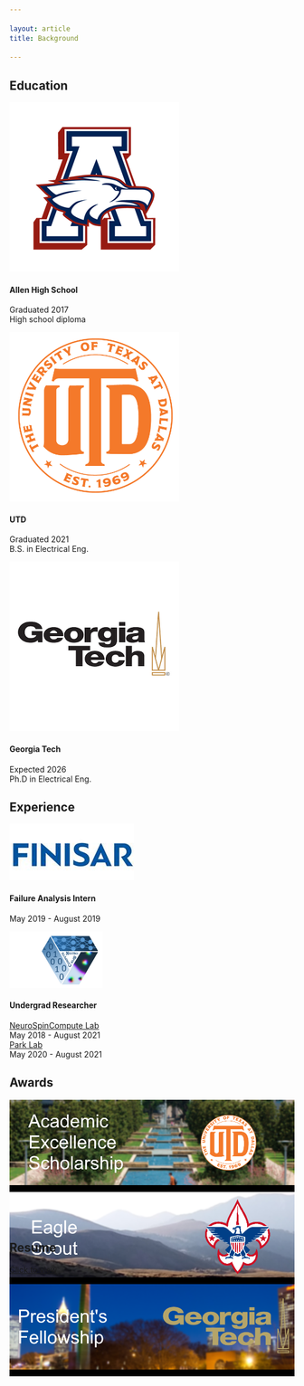 ```yaml
---

layout: article
title: Background

---
```


## Education


<div class="grid">


 <div class="cell cell--12 cell--lg-3">

<div class="card">
  <div class="card__image">
    <img class="image" src="/allen.png"/>
  </div>
  <div class="card__content">
    <div class="card__header">
      <h4>Allen High School</h4>
    </div>
    <p>Graduated 2017 <br> High school diploma</p>
  </div>
</div>

</div>

<div class="cell cell--auto">

</div>


<div class="cell cell--12 cell--lg-3">

  <div class="card">
  <div class="card__image">
    <img class="image" src="/utd.png"/>
  </div>
  <div class="card__content">
    <div class="card__header">
      <h4>UTD</h4>
    </div>
    <p>Graduated 2021 <br> B.S. in Electrical Eng.  </p>
  </div>
</div>

</div>

<div class="cell cell--auto">

</div>


<div class="cell cell--12 cell--lg-3">


<div class="card">
  <div class="card__image">
    <img class="image" src="/tech.png"/>
  </div>
  <div class="card__content">
    <div class="card__header">
      <h4>Georgia Tech</h4>
    </div>
    <p>Expected 2026 <br> Ph.D in Electrical Eng.</p>
  </div>
</div>


</div>


</div>

## Experience

<div class="grid">

<div class="cell cell--12 cell--lg-6">

<div class="item">
  <div class="item__image">
    <img class="image" src="/finisar.png"/>
  </div>
  <div class="item__content">
    <div class="item__header">
      <h4>Failure Analysis Intern</h4>
    </div>
    <div class="item__description">
      <p>May 2019 - August 2019</p>
    </div>
  </div>
</div>

</div>

<div class="cell cell--auto">

</div>


<div class="cell cell--12 cell--lg-6">

<div class="item">
  <div class="item__image">
    <img class="image" src="/nsc.PNG"/>
  </div>
  <div class="item__content">
    <div class="item__header">
      <h4> Undergrad Researcher</h4> 
    </div>
    <div class="item__description">
      <p> <a href = "https://personal.utdallas.edu/~joseph.friedman/">NeuroSpinCompute Lab </a> <br/> May 2018 - August 2021
        <br/> <a href = "https://www.utsouthwestern.edu/labs/park-jae-mo/">Park Lab </a> <br/> May 2020 - August 2021</p>
    </div>
  </div>
</div>

</div>



</div>

## Awards

<style>
  .swiper-demo {
    height: 220px;
  }
  .swiper-demo .swiper__slide {
    display: flex;
    align-items: center;
    justify-content: center;
    font-size: 3rem;
    color: #fff;
  }
  .swiper-demo .swiper__slide:nth-child(even) {
    background-color: #ff69b4;
  }
  .swiper-demo .swiper__slide:nth-child(odd) {
    background-color: #2593fc;
  }
  .swiper-demo--dark .swiper__slide:nth-child(even) {
    background-color: #312;
  }
  .swiper-demo--dark .swiper__slide:nth-child(odd) {
    background-color: #123;
  }
  .swiper-demo--image .swiper__slide:nth-child(n) {
    background-color: #000;
  }
</style>


<div class="swiper my-3 swiper-demo swiper-demo--image swiper-demo--3">
  <div class="swiper__wrapper">
    <div class="swiper__slide"><a href="https://enroll.utdallas.edu/freshman/aes/prospective-students/qualifications/"><img class="lightbox-ignore" src="/aes.png"/></a></div>
    <div class="swiper__slide"><a href="https://www.scouting.org/resources/guide-to-advancement/eagle-scout-rank/"><img class="lightbox-ignore" src="/bsa.png"/></a></div>
    <div class="swiper__slide"><a href = "https://grad.gatech.edu/presidents-fellowships/"><img class="lightbox-ignore" src="/techa.png"/></a></div>
  </div>
  <div class="swiper__button swiper__button--prev fas fa-chevron-left"></div>
  <div class="swiper__button swiper__button--next fas fa-chevron-right"></div>
</div>



<script>
  {%- include scripts/lib/swiper.js -%}
  var SOURCES = window.TEXT_VARIABLES.sources;
  window.Lazyload.js(SOURCES.jquery, function() {
    $('.swiper-demo--0').swiper();
    $('.swiper-demo--1').swiper();
    $('.swiper-demo--2').swiper();
    $('.swiper-demo--3').swiper();
    $('.swiper-demo--4').swiper({ animation: false });
  });
</script>

## Resume
<a href = "Pranav_Mathews_Resume.pdf"> Click to view</a>

